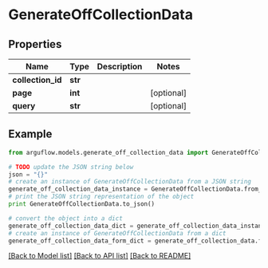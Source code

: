 # GenerateOffCollectionData


## Properties

Name | Type | Description | Notes
------------ | ------------- | ------------- | -------------
**collection_id** | **str** |  | 
**page** | **int** |  | [optional] 
**query** | **str** |  | [optional] 

## Example

```python
from arguflow.models.generate_off_collection_data import GenerateOffCollectionData

# TODO update the JSON string below
json = "{}"
# create an instance of GenerateOffCollectionData from a JSON string
generate_off_collection_data_instance = GenerateOffCollectionData.from_json(json)
# print the JSON string representation of the object
print GenerateOffCollectionData.to_json()

# convert the object into a dict
generate_off_collection_data_dict = generate_off_collection_data_instance.to_dict()
# create an instance of GenerateOffCollectionData from a dict
generate_off_collection_data_form_dict = generate_off_collection_data.from_dict(generate_off_collection_data_dict)
```
[[Back to Model list]](../README.md#documentation-for-models) [[Back to API list]](../README.md#documentation-for-api-endpoints) [[Back to README]](../README.md)


